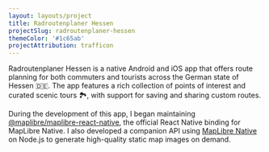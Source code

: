 ```yaml
---
layout: layouts/project
title: Radroutenplaner Hessen
projectSlug: radroutenplaner-hessen
themeColor: '#1c65ab'
projectAttribution: trafficon
---
```


Radroutenplaner Hessen is a native Android and iOS app that offers route planning for both commuters and tourists
across the German state of Hessen 🇩🇪. The app features a rich collection of points of interest and curated scenic tours
🏞️, with support for saving and sharing custom routes.

During the development of this app, I began
maintaining [@maplibre/maplibre-react-native](https://github.com/maplibre/maplibre-react-native), the official React
Native binding for MapLibre Native. I also developed a companion API
using [MapLibre Native](https://github.com/maplibre/maplibre-gl-native) on Node.js to generate high-quality static map
images on demand.
